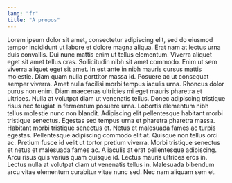```yaml
---
lang: "fr"
title: "À propos"
---
```


Lorem ipsum dolor sit amet, consectetur adipiscing elit, sed do eiusmod tempor incididunt ut labore et dolore magna aliqua. Erat nam at lectus urna duis convallis. Dui nunc mattis enim ut tellus elementum. Viverra aliquet eget sit amet tellus cras. Sollicitudin nibh sit amet commodo. Enim ut sem viverra aliquet eget sit amet. In est ante in nibh mauris cursus mattis molestie. Diam quam nulla porttitor massa id. Posuere ac ut consequat semper viverra. Amet nulla facilisi morbi tempus iaculis urna. Rhoncus dolor purus non enim. Diam maecenas ultricies mi eget mauris pharetra et ultrices. Nulla at volutpat diam ut venenatis tellus. Donec adipiscing tristique risus nec feugiat in fermentum posuere urna. Lobortis elementum nibh tellus molestie nunc non blandit. Adipiscing elit pellentesque habitant morbi tristique senectus. Egestas sed tempus urna et pharetra pharetra massa. Habitant morbi tristique senectus et.
Netus et malesuada fames ac turpis egestas. Pellentesque adipiscing commodo elit at. Quisque non tellus orci ac. Pretium fusce id velit ut tortor pretium viverra. Morbi tristique senectus et netus et malesuada fames ac. A iaculis at erat pellentesque adipiscing. Arcu risus quis varius quam quisque id. Lectus mauris ultrices eros in. Lectus nulla at volutpat diam ut venenatis tellus in. Malesuada bibendum arcu vitae elementum curabitur vitae nunc sed. Nec nam aliquam sem et.
